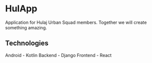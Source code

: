 # HulApp
Application for Hulaj Urban Squad members.
Together we will create something amazing.

## Technologies
Android - Kotlin
Backend - Django
Frontend - React
